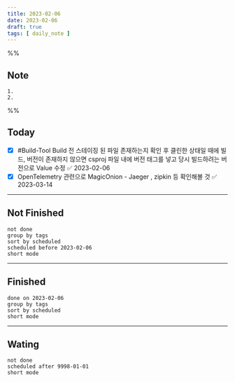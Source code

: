 ```yaml
---
title: 2023-02-06
date: 2023-02-06
draft: true
tags: [ daily_note ]
---
```


%%
## Note
	1. 
	2. 
 
%%

## Today
- [x] #Build-Tool Build 전 스테이징 된 파일 존재하는지 확인 후 클린한 상태일 때에 빌드, 버전이 존재하지 않으면 csproj 파일 내에 버전 태그를 넣고 당시 빌드하려는 버전으로 Value 수정 ✅ 2023-02-06
- [x] OpenTelemetry 관련으로 MagicOnion - Jaeger , zipkin 등 확인해볼 것 ✅ 2023-03-14

---
## Not Finished
```tasks
not done
group by tags
sort by scheduled
scheduled before 2023-02-06
short mode
```
---
## Finished
```tasks
done on 2023-02-06
group by tags
sort by scheduled
short mode
```
---
## Wating
```tasks
not done
scheduled after 9998-01-01
short mode
```